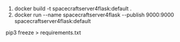 1. docker build -t spacecraftserver4flask:default .
2. docker run --name spacecraftserver4flask --publish 9000:9000 spacecraftserver4flask:default 

pip3 freeze > requirements.txt
